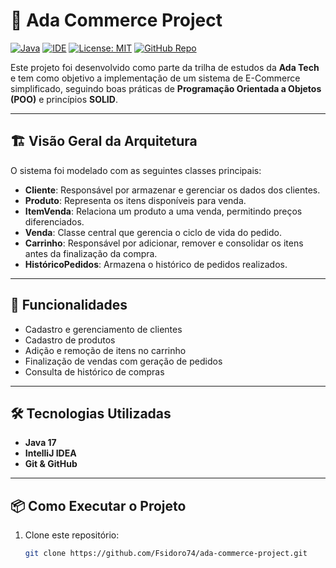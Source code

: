 # 🛒 Ada Commerce Project


[![Java](https://img.shields.io/badge/Java-17-red)](https://www.oracle.com/java/)
[![IDE](https://img.shields.io/badge/IDE-IntelliJ_IDEA-blue)](https://www.jetbrains.com/idea/)
[![License: MIT](https://img.shields.io/badge/License-MIT-green.svg)](LICENSE)
[![GitHub Repo](https://img.shields.io/badge/GitHub-Fsidoro74-black?logo=github)](https://github.com/Fsidoro74/ada-commerce-project)

Este projeto foi desenvolvido como parte da trilha de estudos da **Ada Tech** e tem como objetivo a implementação de um sistema de E-Commerce simplificado, seguindo boas práticas de **Programação Orientada a Objetos (POO)** e princípios **SOLID**.

---

## 🏗️ Visão Geral da Arquitetura

O sistema foi modelado com as seguintes classes principais:

- **Cliente**: Responsável por armazenar e gerenciar os dados dos clientes.
- **Produto**: Representa os itens disponíveis para venda.
- **ItemVenda**: Relaciona um produto a uma venda, permitindo preços diferenciados.
- **Venda**: Classe central que gerencia o ciclo de vida do pedido.
- **Carrinho**: Responsável por adicionar, remover e consolidar os itens antes da finalização da compra.
- **HistóricoPedidos**: Armazena o histórico de pedidos realizados.

---

## 🚀 Funcionalidades

- Cadastro e gerenciamento de clientes
- Cadastro de produtos
- Adição e remoção de itens no carrinho
- Finalização de vendas com geração de pedidos
- Consulta de histórico de compras

---

## 🛠️ Tecnologias Utilizadas

- **Java 17**
- **IntelliJ IDEA**
- **Git & GitHub**

---

## 📦 Como Executar o Projeto

1. Clone este repositório:
   ```bash
   git clone https://github.com/Fsidoro74/ada-commerce-project.git

